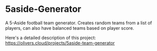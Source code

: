 # 5aside-Generator
A 5-Aside football team generator. Creates random teams from a list of players, can also have balanced teams based on player score.


Here's a detailed description of this project: https://olivers.cloud/projects/5aside-team-generator
